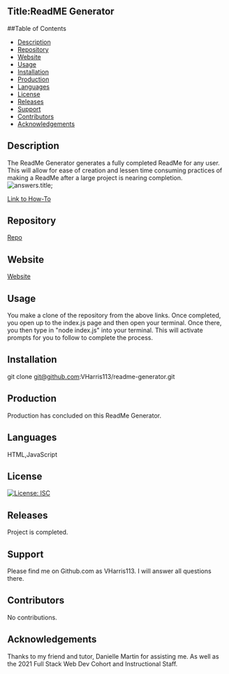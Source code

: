 
## Title:ReadME Generator

##Table of Contents
- [Description](#description)
- [Repository](#repository)
- [Website](#website)
- [Usage](#usage)
- [Installation](#installation)
- [Production](#production)
- [Languages](#language)
- [License](#license)
- [Releases](#release)
- [Support](#support)
- [Contributors](#contributors)
- [Acknowledgements](#acknowledgements)

## Description
The ReadMe Generator generates a fully completed ReadMe for any user. This will allow for ease of creation and lessen time consuming practices of making a ReadMe after a large project is nearing completion.
![answers.title](https://github.com/VHarris113/readme-generator/blob/41abbf6615e2ec7e88717b7fa187a5a2136a094f/gif/howtoreadme.gif);

[Link to How-To](https://drive.google.com/file/d/1-cSbFAX5m9eudxjAy9yGm_5tfFtMxCp4/view?usp=sharing)

## Repository
[Repo](https://github.com/VHarris113/readme-generator)

## Website
[Website](https://vharris113.github.io/readme-generator/)

## Usage
You make a clone of the repository from the above links. Once completed, you open up to the index.js page and then open your terminal. Once there, you then type in "node index.js" into your terminal. This will activate prompts for you to follow to complete the process.

## Installation
git clone git@github.com:VHarris113/readme-generator.git

## Production
Production has concluded on this ReadMe Generator.

## Languages
HTML,JavaScript

## License
[![License: ISC](https://img.shields.io/badge/License-ISC-blue.svg)](https://opensource.org/licenses/ISC)

## Releases
Project is completed.

## Support
Please find me on Github.com as VHarris113. I will answer all questions there.

## Contributors
No contributions.

## Acknowledgements
Thanks to my friend and tutor, Danielle Martin for assisting me. As well as the 2021 Full Stack Web Dev Cohort and Instructional Staff.
